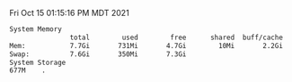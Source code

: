 Fri Oct 15 01:15:16 PM MDT 2021
```bash
System Memory
               total        used        free      shared  buff/cache   available
Mem:           7.7Gi       731Mi       4.7Gi        10Mi       2.2Gi       6.6Gi
Swap:          7.6Gi       350Mi       7.3Gi
System Storage
677M	.
```
